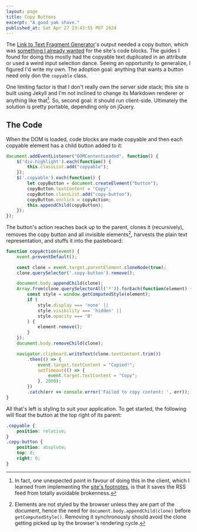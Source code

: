 ```yaml
---
layout: page
title: Copy Buttons
excerpt: "A good yak shave."
published_at: Sat Apr 27 23:43:55 PDT 2024
---
```


The [Link to Text Fragment Generator](/tool/link-to-text-fragment/#:~:text=take%20you%20directly%20to%20that%20text)'s output needed a copy button, which was [something I already wanted](https://github.com/numist/numi.st/issues/51) for the site's code blocks. The guides I found for doing this mostly had the copyable text duplicated in an attribute or used a weird input selection dance. Seeing an opportunity to generalize, I figured I'd write my own. The adoption goal: anything that wants a button need only don the `copyable` class.

One limiting factor is that I don't really own the server side stack; this site is built using Jekyll and I'm not inclined to change its Markdown renderer or anything like that[^rss]. So, second goal: it should run client-side. Ultimately the solution is pretty portable, depending only on jQuery.

## The Code

When the DOM is loaded, code blocks are made copyable and then each copyable element has a child button added to it:

``` javascript
document.addEventListener("DOMContentLoaded", function() {
    $('div.highlight').each(function() {
        this.classList.add("copyable");
    });
    $('.copyable').each(function() {
        let copyButton = document.createElement("button");
        copyButton.textContent = "Copy";
        copyButton.classList.add("copy-button");
        copyButton.onclick = copyAction;
        this.appendChild(copyButton);
    });
});
```

The button's action reaches back up to the parent, clones it (recursively), removes the copy button and all invisible elements[^viz], harvests the plain text representation, and stuffs it into the pasteboard:

``` javascript
function copyAction(event) {
    event.preventDefault();

    const clone = event.target.parentElement.cloneNode(true);
    clone.querySelector('.copy-button').remove();

    document.body.appendChild(clone);
    Array.from(clone.querySelectorAll('*')).forEach(function(element) {
        const style = window.getComputedStyle(element);
        if (
            style.display === 'none' ||
            style.visibility === 'hidden' ||
            style.opacity === '0'
        ) {
            element.remove();
        }
    });
    document.body.removeChild(clone);

    navigator.clipboard.writeText(clone.textContent.trim())
        .then(() => {
            event.target.textContent = "Copied!";
            setTimeout(() => {
                event.target.textContent = "Copy";
            }, 2000);
        })
        .catch(err => console.error('Failed to copy content: ', err));
}
```

All that's left is styling to suit your application. To get started, the following will float the button at the top right of its parent:

``` css
.copyable {
    position: relative;
}
.copy-button {
    position: absolute;
    top: 0;
    right: 0;
}
```

[^rss]: In fact, one unexpected point in favour of doing this in the client, which I learned from implementing the [site's footnotes](https://numi.st/colophon/#:~:text=Sidebar%2Fpopover%20footnotes,-3), is that it saves the RSS feed from totally avoidable brokenness.
[^viz]: Elements are not styled by the browser unless they are part of the document, hence the need for `document.body.appendChild(clone)` before `getComputedStyle()`. Removing it synchronously should avoid the clone getting picked up by the browser's rendering cycle.
